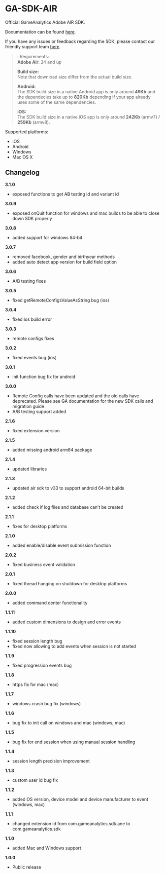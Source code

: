 GA-SDK-AIR
==========

Official GameAnalytics Adobe AIR SDK.

Documentation can be found [here](https://gameanalytics.com/docs/adobe-air-sdk).

If you have any issues or feedback regarding the SDK, please contact our friendly support team [here](https://gameanalytics.com/contact).

> :information_source:
> Requirements:   
> **Adobe Air**: 24 and up   
>   
> **Build size:**   
> Note that download size differ from the actual build size.   
>   
> **Android:**   
> The SDK build size in a native Android app is only around **49Kb** and the dependecies take up to **820Kb** depending if your app already uses some of the same dependencies.   
>   
> **iOS:**   
> The SDK build size in a native iOS app is only around **242Kb** (armv7) / **259Kb** (armv8).

Supported platforms:

* iOS
* Android
* Windows
* Mac OS X

Changelog
---------
<!--(CHANGELOG_TOP)-->
**3.1.0**
* exposed functions to get AB testing id and variant id

**3.0.9**
* exposed onQuit function for windows and mac builds to be able to close down SDK properly

**3.0.8**
* added support for windows 64-bit

**3.0.7**
* removed facebook, gender and birthyear methods
* added auto detect app version for build field option

**3.0.6**
* A/B testing fixes

**3.0.5**
* fixed getRemoteConfigsValueAsString bug (ios)

**3.0.4**
* fixed ios build error

**3.0.3**
* remote configs fixes

**3.0.2**
* fixed events bug (ios)

**3.0.1**
* init function bug fix for android

**3.0.0**
* Remote Config calls have been updated and the old calls have deprecated. Please see GA documentation for the new SDK calls and migration guide
* A/B testing support added

**2.1.6**
* fixed extension version

**2.1.5**
* added missing android arm64 package

**2.1.4**
* updated libraries

**2.1.3**
* updated air sdk to v33 to support android 64-bit builds

**2.1.2**
* added check if log files and database can't be created

**2.1.1**
* fixes for desktop platforms

**2.1.0**
* added enable/disable event submission function

**2.0.2**
* fixed business event validation

**2.0.1**
* fixed thread hanging on shutdown for desktop platforms

**2.0.0**
* added command center functionality

**1.1.11**
* added custom dimensions to design and error events

**1.1.10**
* fixed session length bug
* fixed now allowing to add events when session is not started

**1.1.9**
* fixed progression events bug

**1.1.8**
* https fix for mac (mac)

**1.1.7**
* windows crash bug fix (windows)

**1.1.6**
* bug fix to init call on windows and mac (windows, mac)

**1.1.5**
* bug fix for end session when using manual session handling

**1.1.4**
* session length precision improvement

**1.1.3**
* custom user id bug fix

**1.1.2**
* added OS version, device model and device manufacturer to event (windows, mac)

**1.1.1**
* changed extension id from com.gameanalytics.sdk.ane to com.gameanalytics.sdk

**1.1.0**
* added Mac and Windows support

**1.0.0**
* Public release
